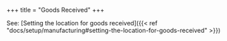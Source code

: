 +++
title = "Goods Received"
+++

See: [Setting the location for goods received]({{< ref "docs/setup/manufacturing#setting-the-location-for-goods-received" >}})
